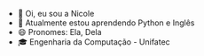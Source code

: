 - 👋 Oi, eu sou a Nicole
- 🌱 Atualmente estou aprendendo Python e Inglês
- 😄 Pronomes: Ela, Dela
- 🎓 Engenharia da Computação - Unifatec


<!---
nimcl/nimcl is a ✨ special ✨ repository because its `README.md` (this file) appears on your GitHub profile.
You can click the Preview link to take a look at your changes.
--->

